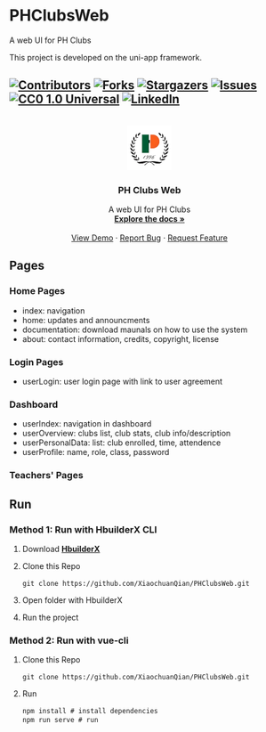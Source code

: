 # PHClubsWeb

A web UI for PH Clubs

This project is developed on the uni-app framework.

<!-- PROJECT SHIELDS -->
<!--
*** I'm using markdown "reference style" links for readability.
*** Reference links are enclosed in brackets [ ] instead of parentheses ( ).
*** See the bottom of this document for the declaration of the reference variables
*** for contributors-url, forks-url, etc. This is an optional, concise syntax you may use.
*** https://www.markdownguide.org/basic-syntax/#reference-style-links
-->
[![Contributors][contributors-shield]][contributors-url]
[![Forks][forks-shield]][forks-url]
[![Stargazers][stars-shield]][stars-url]
[![Issues][issues-shield]][issues-url]
[![CC0 1.0 Universal][license-shield]][license-url]
[![LinkedIn][linkedin-shield]][linkedin-url]
---
<!-- PROJECT LOGO -->
<br />
<div align="center">
  <a href="https://github.com/XiaochuanQian/PHClubsWeb/">
    <img src="/static/ph_club_logo_full.png" alt="Logo" width="80" height="80">
  </a>

  <h3 align="center">PH Clubs Web</h3>

  <p align="center">
    A web UI for PH Clubs
    <br />
    <a href="https://github.com/XiaochuanQian/PHClubsWeb/"><strong>Explore the docs »</strong></a>
    <br />
    <br />
    <a href="https://github.com/XiaochuanQian/PHClubsWeb">View Demo</a>
    ·
    <a href="https://github.com/XiaochuanQian/PHClubsWeb/issues/new?labels=bug&template=bug-report---.md">Report Bug</a>
    ·
    <a href="https://github.com/XiaochuanQian/PHClubsWeb/issues/new?labels=enhancement&template=feature-request---.md">Request Feature</a>
  </p>
</div>

## Pages

### Home Pages

- index: navigation
- home: updates and announcments
- documentation: download maunals on how to use the system
- about: contact information, credits, copyright, license

### Login Pages

- userLogin: user login page with link to user agreement

### Dashboard

- userIndex: navigation in dashboard
- userOverview: clubs list, club stats, club info/description
- userPersonalData: list: club enrolled, time, attendence
- userProfile: name, role, class, password

### Teachers' Pages

## Run

### Method 1: Run with HbuilderX CLI

1. Download **[HbuilderX](https://www.dcloud.io/hbuilderx.html)**
2. Clone this Repo
   
   ```
   git clone https://github.com/XiaochuanQian/PHClubsWeb.git
   ```
3. Open folder with HbuilderX
4. Run the project

### Method 2: Run with vue-cli

1. Clone this Repo
   
   ```
   git clone https://github.com/XiaochuanQian/PHClubsWeb.git
   ```
2. Run
   
   ```
   npm install # install dependencies
   npm run serve # run
   ```


<!-- MARKDOWN LINKS & IMAGES -->
<!-- https://www.markdownguide.org/basic-syntax/#reference-style-links -->
[contributors-shield]: https://img.shields.io/github/contributors/XiaochuanQian/PHClubsWeb.svg?style=for-the-badge
[contributors-url]: https://github.com/XiaochuanQian/PHClubsWeb/graphs/contributors
[forks-shield]: https://img.shields.io/github/forks/XiaochuanQian/PHClubsWeb.svg?style=for-the-badge
[forks-url]: https://github.com/XiaochuanQian/PHClubsWeb/network/members
[stars-shield]: https://img.shields.io/github/stars/XiaochuanQian/PHClubsWeb.svg?style=for-the-badge
[stars-url]: https://github.com/XiaochuanQian/PHClubsWeb/stargazers
[issues-shield]: https://img.shields.io/github/issues/XiaochuanQian/PHClubsWeb.svg?style=for-the-badge
[issues-url]: https://github.com/XiaochuanQian/PHClubsWeb/issues
[license-shield]: https://img.shields.io/github/license/XiaochuanQian/PHClubsWeb.svg?style=for-the-badge
[license-url]: https://github.com/XiaochuanQian/PHClubsWeb/blob/master/LICENSE.txt
[linkedin-shield]: https://img.shields.io/badge/-LinkedIn-black.svg?style=for-the-badge&logo=linkedin&colorB=555
[linkedin-url]: https://linkedin.com/in/othneildrew
[product-screenshot]: images/screenshot.png
[Next.js]: https://img.shields.io/badge/next.js-000000?style=for-the-badge&logo=nextdotjs&logoColor=white
[Next-url]: https://nextjs.org/
[React.js]: https://img.shields.io/badge/React-20232A?style=for-the-badge&logo=react&logoColor=61DAFB
[React-url]: https://reactjs.org/
[Vue.js]: https://img.shields.io/badge/Vue.js-35495E?style=for-the-badge&logo=vuedotjs&logoColor=4FC08D
[Vue-url]: https://vuejs.org/
[Angular.io]: https://img.shields.io/badge/Angular-DD0031?style=for-the-badge&logo=angular&logoColor=white
[Angular-url]: https://angular.io/
[Svelte.dev]: https://img.shields.io/badge/Svelte-4A4A55?style=for-the-badge&logo=svelte&logoColor=FF3E00
[Svelte-url]: https://svelte.dev/
[Laravel.com]: https://img.shields.io/badge/Laravel-FF2D20?style=for-the-badge&logo=laravel&logoColor=white
[Laravel-url]: https://laravel.com
[Bootstrap.com]: https://img.shields.io/badge/Bootstrap-563D7C?style=for-the-badge&logo=bootstrap&logoColor=white
[Bootstrap-url]: https://getbootstrap.com
[JQuery.com]: https://img.shields.io/badge/jQuery-0769AD?style=for-the-badge&logo=jquery&logoColor=white
[JQuery-url]: https://jquery.com 